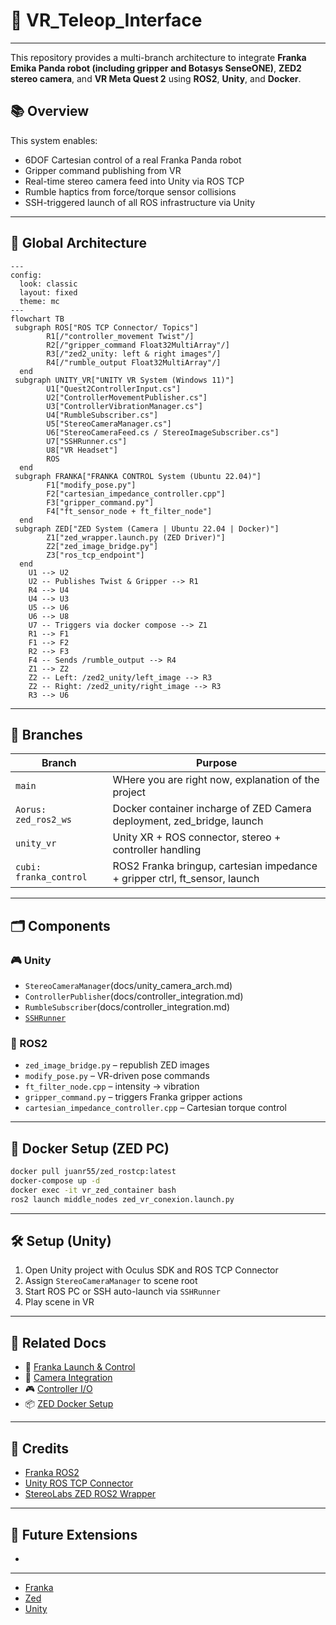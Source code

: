 # 🤖 VR_Teleop_Interface

---

This repository provides a multi-branch architecture to integrate **Franka Emika Panda robot (including gripper and Botasys SenseONE)**, **ZED2 stereo camera**, and **VR Meta Quest 2** using **ROS2**, **Unity**, and **Docker**.

## 📚 Overview

This system enables:
- 6DOF Cartesian control of a real Franka Panda robot
- Gripper command publishing from VR
- Real-time stereo camera feed into Unity via ROS TCP
- Rumble haptics from force/torque sensor collisions
- SSH-triggered launch of all ROS infrastructure via Unity

---

## 🧠 Global Architecture

```mermaid
---
config:
  look: classic
  layout: fixed
  theme: mc
---
flowchart TB
 subgraph ROS["ROS TCP Connector/ Topics"]
        R1[/"controller_movement Twist"/]
        R2[/"gripper_command Float32MultiArray"/]
        R3[/"zed2_unity: left & right images"/]
        R4[/"rumble_output Float32MultiArray"/]
  end
 subgraph UNITY_VR["UNITY VR System (Windows 11)"]
        U1["Quest2ControllerInput.cs"]
        U2["ControllerMovementPublisher.cs"]
        U3["ControllerVibrationManager.cs"]
        U4["RumbleSubscriber.cs"]
        U5["StereoCameraManager.cs"]
        U6["StereoCameraFeed.cs / StereoImageSubscriber.cs"]
        U7["SSHRunner.cs"]
        U8["VR Headset"]
        ROS
  end
 subgraph FRANKA["FRANKA CONTROL System (Ubuntu 22.04)"]
        F1["modify_pose.py"]
        F2["cartesian_impedance_controller.cpp"]
        F3["gripper_command.py"]
        F4["ft_sensor_node + ft_filter_node"]
  end
 subgraph ZED["ZED System (Camera | Ubuntu 22.04 | Docker)"]
        Z1["zed_wrapper.launch.py (ZED Driver)"]
        Z2["zed_image_bridge.py"]
        Z3["ros_tcp_endpoint"]
  end
    U1 --> U2
    U2 -- Publishes Twist & Gripper --> R1
    R4 --> U4
    U4 --> U3
    U5 --> U6
    U6 --> U8
    U7 -- Triggers via docker compose --> Z1
    R1 --> F1
    F1 --> F2
    R2 --> F3
    F4 -- Sends /rumble_output --> R4
    Z1 --> Z2
    Z2 -- Left: /zed2_unity/left_image --> R3
    Z2 -- Right: /zed2_unity/right_image --> R3
    R3 --> U6

```

---

## 🌲 Branches

| Branch                  | Purpose                                                  |
|-------------------------|----------------------------------------------------------|
| `main`                 | WHere you are right now, explanation of the project                      |
| `Aorus: zed_ros2_ws`   | Docker container incharge of ZED Camera deployment, zed_bridge, launch   |
| `unity_vr`             | Unity XR + ROS connector, stereo + controller handling   |
| `cubi: franka_control` | ROS2 Franka bringup, cartesian impedance + gripper ctrl, ft_sensor, launch |

---

## 🗂️ Components

### 🎮 Unity
- `StereoCameraManager`(docs/unity_camera_arch.md)
- `ControllerPublisher`(docs/controller_integration.md)
- `RumbleSubscriber`(docs/controller_integration.md)
- [`SSHRunner`](docs/unity_camera_arch.md)

### 🧠 ROS2
- `zed_image_bridge.py` – republish ZED images
- `modify_pose.py` – VR-driven pose commands
- `ft_filter_node.cpp` – intensity → vibration
- `gripper_command.py` – triggers Franka gripper actions
- `cartesian_impedance_controller.cpp` – Cartesian torque control

---

## 🐳 Docker Setup (ZED PC)
```bash
docker pull juanr55/zed_rostcp:latest
docker-compose up -d
docker exec -it vr_zed_container bash
ros2 launch middle_nodes zed_vr_conexion.launch.py
```

---

## 🛠 Setup (Unity)
1. Open Unity project with Oculus SDK and ROS TCP Connector
2. Assign `StereoCameraManager` to scene root
3. Start ROS PC or SSH auto-launch via `SSHRunner`
4. Play scene in VR

---

## 📖 Related Docs

- 📄 [Franka Launch & Control](docs/cartesian_control.md)
- 🎥 [Camera Integration](docs/unity_camera_arch.md)
- 🎮 [Controller I/O](docs/controller_integration.md)
- 📦 [ZED Docker Setup](docs/zed_env.md)

---

## 🤝 Credits

- [Franka ROS2](https://github.com/frankaemika/franka_ros2)
- [Unity ROS TCP Connector](https://github.com/Unity-Technologies/ROS-TCP-Connector)
- [StereoLabs ZED ROS2 Wrapper](https://github.com/stereolabs/zed-ros2-wrapper)

---

## 🧪 Future Extensions

- 


---

- [Franka](https://github.com/JuanR5/VR_Teleop_Interface/tree/cubi)
- [Zed](https://github.com/JuanR5/VR_Teleop_Interface/tree/aorus_zed)
- [Unity](https://github.com/JuanR5/VR_Teleop_Interface/tree/unity_vr)
